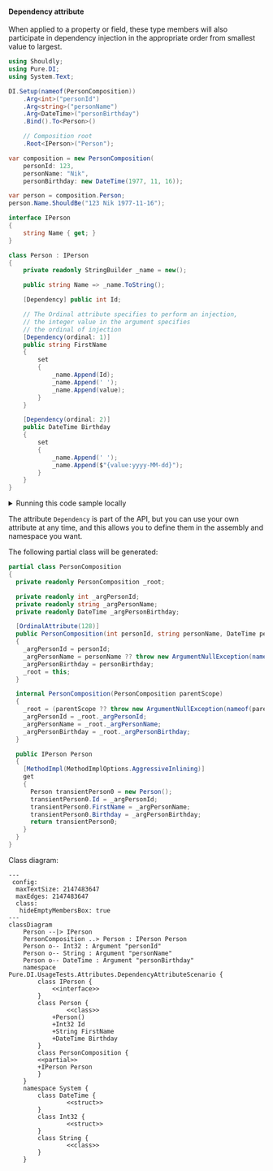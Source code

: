 #### Dependency attribute

When applied to a property or field, these type members will also participate in dependency injection in the appropriate order from smallest value to largest.


```c#
using Shouldly;
using Pure.DI;
using System.Text;

DI.Setup(nameof(PersonComposition))
    .Arg<int>("personId")
    .Arg<string>("personName")
    .Arg<DateTime>("personBirthday")
    .Bind().To<Person>()

    // Composition root
    .Root<IPerson>("Person");

var composition = new PersonComposition(
    personId: 123,
    personName: "Nik",
    personBirthday: new DateTime(1977, 11, 16));

var person = composition.Person;
person.Name.ShouldBe("123 Nik 1977-11-16");

interface IPerson
{
    string Name { get; }
}

class Person : IPerson
{
    private readonly StringBuilder _name = new();

    public string Name => _name.ToString();

    [Dependency] public int Id;

    // The Ordinal attribute specifies to perform an injection,
    // the integer value in the argument specifies
    // the ordinal of injection
    [Dependency(ordinal: 1)]
    public string FirstName
    {
        set
        {
            _name.Append(Id);
            _name.Append(' ');
            _name.Append(value);
        }
    }

    [Dependency(ordinal: 2)]
    public DateTime Birthday
    {
        set
        {
            _name.Append(' ');
            _name.Append($"{value:yyyy-MM-dd}");
        }
    }
}
```

<details>
<summary>Running this code sample locally</summary>

- Make sure you have the [.NET SDK 9.0](https://dotnet.microsoft.com/en-us/download/dotnet/9.0) or later is installed
```bash
dotnet --list-sdk
```
- Create a net9.0 (or later) console application
```bash
dotnet new console -n Sample
```
- Add references to NuGet packages
  - [Pure.DI](https://www.nuget.org/packages/Pure.DI)
  - [Shouldly](https://www.nuget.org/packages/Shouldly)
```bash
dotnet add package Pure.DI
dotnet add package Shouldly
```
- Copy the example code into the _Program.cs_ file

You are ready to run the example 🚀
```bash
dotnet run
```

</details>

The attribute `Dependency` is part of the API, but you can use your own attribute at any time, and this allows you to define them in the assembly and namespace you want.

The following partial class will be generated:

```c#
partial class PersonComposition
{
  private readonly PersonComposition _root;

  private readonly int _argPersonId;
  private readonly string _argPersonName;
  private readonly DateTime _argPersonBirthday;

  [OrdinalAttribute(128)]
  public PersonComposition(int personId, string personName, DateTime personBirthday)
  {
    _argPersonId = personId;
    _argPersonName = personName ?? throw new ArgumentNullException(nameof(personName));
    _argPersonBirthday = personBirthday;
    _root = this;
  }

  internal PersonComposition(PersonComposition parentScope)
  {
    _root = (parentScope ?? throw new ArgumentNullException(nameof(parentScope)))._root;
    _argPersonId = _root._argPersonId;
    _argPersonName = _root._argPersonName;
    _argPersonBirthday = _root._argPersonBirthday;
  }

  public IPerson Person
  {
    [MethodImpl(MethodImplOptions.AggressiveInlining)]
    get
    {
      Person transientPerson0 = new Person();
      transientPerson0.Id = _argPersonId;
      transientPerson0.FirstName = _argPersonName;
      transientPerson0.Birthday = _argPersonBirthday;
      return transientPerson0;
    }
  }
}
```

Class diagram:

```mermaid
---
 config:
  maxTextSize: 2147483647
  maxEdges: 2147483647
  class:
   hideEmptyMembersBox: true
---
classDiagram
	Person --|> IPerson
	PersonComposition ..> Person : IPerson Person
	Person o-- Int32 : Argument "personId"
	Person o-- String : Argument "personName"
	Person o-- DateTime : Argument "personBirthday"
	namespace Pure.DI.UsageTests.Attributes.DependencyAttributeScenario {
		class IPerson {
			<<interface>>
		}
		class Person {
				<<class>>
			+Person()
			+Int32 Id
			+String FirstName
			+DateTime Birthday
		}
		class PersonComposition {
		<<partial>>
		+IPerson Person
		}
	}
	namespace System {
		class DateTime {
				<<struct>>
		}
		class Int32 {
				<<struct>>
		}
		class String {
				<<class>>
		}
	}
```

